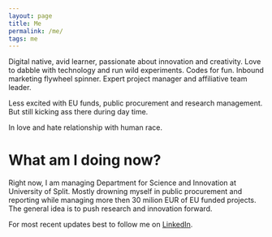 ```yaml
---
layout: page
title: Me
permalink: /me/
tags: me
---
```


Digital native, avid learner, passionate about innovation and creativity. Love to dabble with technology and run wild experiments. Codes for fun. Inbound marketing flywheel spinner.
Expert project manager and affiliative team leader.

Less excited with EU funds, public procurement and research management. But still kicking ass there during day time.

In love and hate relationship with human race.

# What am I doing now?

Right now, I am managing Department for Science and Innovation at University of Split. Mostly drowning myself in public procurement and reporting while managing more then 30 milion EUR of EU funded projects. The general idea is to push research and innovation forward.

For most recent updates best to follow me on [LinkedIn](https://www.linkedin.com/in/nikolabalic/).
